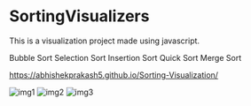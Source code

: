 # SortingVisualizers
 This is a visualization project made using javascript. 
 
Bubble Sort
Selection Sort
Insertion Sort
Quick Sort
Merge Sort
 
   https://abhishekprakash5.github.io/Sorting-Visualization/

![img1](https://user-images.githubusercontent.com/62333051/123801433-ea125300-d907-11eb-8bab-7b6d4c8c0fb3.png)
![img2](https://user-images.githubusercontent.com/62333051/123801479-f5fe1500-d907-11eb-9700-6713d010c599.png)
![img3](https://user-images.githubusercontent.com/62333051/123801515-fdbdb980-d907-11eb-8fda-3088b8376624.png)

